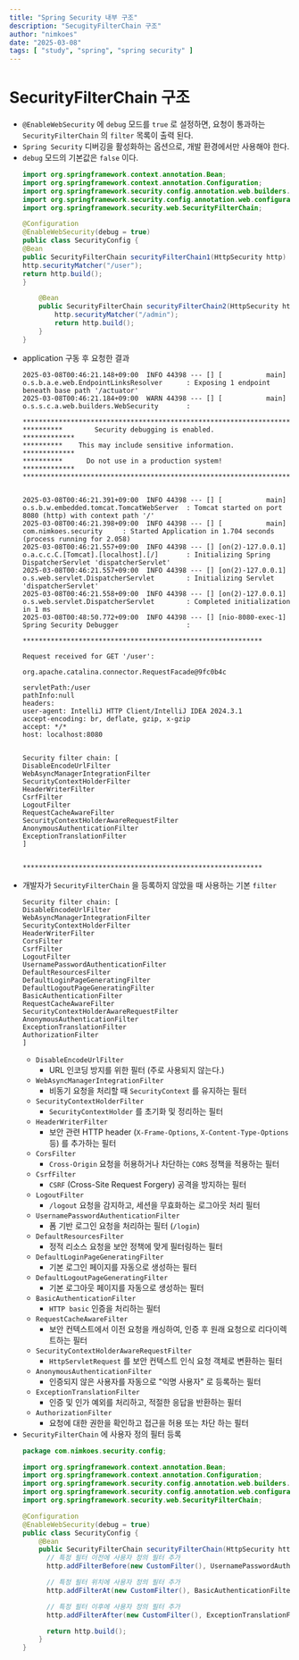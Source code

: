 ```yaml
---
title: "Spring Security 내부 구조"
description: "SecugityFilterChain 구조"
author: "nimkoes"
date: "2025-03-08"
tags: [ "study", "spring", "spring security" ]
---
```


# SecurityFilterChain 구조

- `@EnableWebSecurity` 에 `debug` 모드를 `true` 로 설정하면, 요청이 통과하는 `SecurityFilterChain` 의 `filter` 목록이 출력 된다.
- `Spring Security` 디버깅을 활성화하는 옵션으로, 개발 환경에서만 사용해야 한다.
- `debug` 모드의 기본값은 `false` 이다.
  ```java
  import org.springframework.context.annotation.Bean;
  import org.springframework.context.annotation.Configuration;
  import org.springframework.security.config.annotation.web.builders.HttpSecurity;
  import org.springframework.security.config.annotation.web.configuration.EnableWebSecurity;
  import org.springframework.security.web.SecurityFilterChain;
  
  @Configuration
  @EnableWebSecurity(debug = true)
  public class SecurityConfig {
  @Bean
  public SecurityFilterChain securityFilterChain1(HttpSecurity http) throws Exception {
  http.securityMatcher("/user");
  return http.build();
  }
  
      @Bean
      public SecurityFilterChain securityFilterChain2(HttpSecurity http) throws Exception {
          http.securityMatcher("/admin");
          return http.build();
      }
  }
  ```
- application 구동 후 요청한 결과
  ```shell
  2025-03-08T00:46:21.148+09:00  INFO 44398 --- [] [           main] o.s.b.a.e.web.EndpointLinksResolver      : Exposing 1 endpoint beneath base path '/actuator'
  2025-03-08T00:46:21.184+09:00  WARN 44398 --- [] [           main] o.s.s.c.a.web.builders.WebSecurity       :
    
  ********************************************************************
  **********        Security debugging is enabled.       *************
  **********    This may include sensitive information.  *************
  **********      Do not use in a production system!     *************
  ********************************************************************
    
    
  2025-03-08T00:46:21.391+09:00  INFO 44398 --- [] [           main] o.s.b.w.embedded.tomcat.TomcatWebServer  : Tomcat started on port 8080 (http) with context path '/'
  2025-03-08T00:46:21.398+09:00  INFO 44398 --- [] [           main] com.nimkoes.security     : Started Application in 1.704 seconds (process running for 2.058)
  2025-03-08T00:46:21.557+09:00  INFO 44398 --- [] [on(2)-127.0.0.1] o.a.c.c.C.[Tomcat].[localhost].[/]       : Initializing Spring DispatcherServlet 'dispatcherServlet'
  2025-03-08T00:46:21.557+09:00  INFO 44398 --- [] [on(2)-127.0.0.1] o.s.web.servlet.DispatcherServlet        : Initializing Servlet 'dispatcherServlet'
  2025-03-08T00:46:21.558+09:00  INFO 44398 --- [] [on(2)-127.0.0.1] o.s.web.servlet.DispatcherServlet        : Completed initialization in 1 ms
  2025-03-08T00:48:50.772+09:00  INFO 44398 --- [] [nio-8080-exec-1] Spring Security Debugger                 :
    
  ************************************************************
    
  Request received for GET '/user':
    
  org.apache.catalina.connector.RequestFacade@9fc0b4c
    
  servletPath:/user
  pathInfo:null
  headers:
  user-agent: IntelliJ HTTP Client/IntelliJ IDEA 2024.3.1
  accept-encoding: br, deflate, gzip, x-gzip
  accept: */*
  host: localhost:8080
    
    
  Security filter chain: [
  DisableEncodeUrlFilter
  WebAsyncManagerIntegrationFilter
  SecurityContextHolderFilter
  HeaderWriterFilter
  CsrfFilter
  LogoutFilter
  RequestCacheAwareFilter
  SecurityContextHolderAwareRequestFilter
  AnonymousAuthenticationFilter
  ExceptionTranslationFilter
  ]
    
    
  ************************************************************
  ```
- 개발자가 `SecurityFilterChain` 을 등록하지 않았을 때 사용하는 기본 `filter`
  ```shell
  Security filter chain: [
  DisableEncodeUrlFilter
  WebAsyncManagerIntegrationFilter
  SecurityContextHolderFilter
  HeaderWriterFilter
  CorsFilter
  CsrfFilter
  LogoutFilter
  UsernamePasswordAuthenticationFilter
  DefaultResourcesFilter
  DefaultLoginPageGeneratingFilter
  DefaultLogoutPageGeneratingFilter
  BasicAuthenticationFilter
  RequestCacheAwareFilter
  SecurityContextHolderAwareRequestFilter
  AnonymousAuthenticationFilter
  ExceptionTranslationFilter
  AuthorizationFilter
  ]
  ```
  - `DisableEncodeUrlFilter`
    - URL 인코딩 방지를 위한 필터 (주로 사용되지 않는다.)
  - `WebAsyncManagerIntegrationFilter`
    - 비동기 요청을 처리할 때 `SecurityContext` 를 유지하는 필터
  - `SecurityContextHolderFilter`
    - `SecurityContextHolder` 를 초기화 및 정리하는 필터
  - `HeaderWriterFilter`
    - 보안 관련 HTTP header (`X-Frame-Options`, `X-Content-Type-Options` 등) 를 추가하는 필터
  - `CorsFilter`
    - `Cross-Origin` 요청을 허용하거나 차단하는 `CORS` 정책을 적용하는 필터
  - `CsrfFilter`
    - `CSRF` (Cross-Site Request Forgery) 공격을 방지하는 필터
  - `LogoutFilter`
    - `/logout` 요청을 감지하고, 세션을 무효화하는 로그아웃 처리 필터
  - `UsernamePasswordAuthenticationFilter`
    - 폼 기반 로그인 요청을 처리하는 필터 (`/login`)
  - `DefaultResourcesFilter`
    - 정적 리소스 요청을 보안 정책에 맞게 필터링하는 필터
  - `DefaultLoginPageGeneratingFilter`
    - 기본 로그인 페이지를 자동으로 생성하는 필터
  - `DefaultLogoutPageGeneratingFilter`
    - 기본 로그아웃 페이지를 자동으로 생성하는 필터
  - `BasicAuthenticationFilter`
    - `HTTP basic` 인증을 처리하는 필터
  - `RequestCacheAwareFilter`
    - 보안 컨텍스트에서 이전 요청을 캐싱하여, 인증 후 원래 요청으로 리다이렉트하는 필터
  - `SecurityContextHolderAwareRequestFilter`
    - `HttpServletRequest` 를 보안 컨텍스트 인식 요청 객체로 변환하는 필터
  - `AnonymousAuthenticationFilter`
    - 인증되지 않은 사용자를 자동으로 "익명 사용자" 로 등록하는 필터
  - `ExceptionTranslationFilter`
    - 인증 및 인가 예외를 처리하고, 적절한 응답을 반환하는 필터
  - `AuthorizationFilter`
    - 요청에 대한 권한을 확인하고 접근을 허용 또는 차단 하는 필터
- `SecurityFilterChain` 에 사용자 정의 필터 등록
  ```java
  package com.nimkoes.security.config;
  
  import org.springframework.context.annotation.Bean;
  import org.springframework.context.annotation.Configuration;
  import org.springframework.security.config.annotation.web.builders.HttpSecurity;
  import org.springframework.security.config.annotation.web.configuration.EnableWebSecurity;
  import org.springframework.security.web.SecurityFilterChain;
  
  @Configuration
  @EnableWebSecurity(debug = true)
  public class SecurityConfig {
      @Bean
      public SecurityFilterChain securityFilterChain(HttpSecurity http) throws Exception {
        // 특정 필터 이전에 사용자 정의 필터 추가
        http.addFilterBefore(new CustomFilter(), UsernamePasswordAuthenticationFilter.class);

        // 특정 필터 위치에 사용자 정의 필터 추가
        http.addFilterAt(new CustomFilter(), BasicAuthenticationFilter.class);

        // 특정 필터 이후에 사용자 정의 필터 추가
        http.addFilterAfter(new CustomFilter(), ExceptionTranslationFilter.class);
  
        return http.build();
      }
  }
  ```
